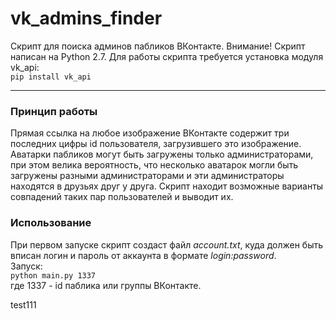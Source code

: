# vk_admins_finder
Скрипт для поиска админов пабликов ВКонтакте. Внимание! Скрипт написан на Python 2.7. Для работы скрипта требуется установка модуля vk_api:  
`pip install vk_api`
<hr>

### Принцип работы
Прямая ссылка на любое изображение ВКонтакте содержит три последних цифры id пользователя, загрузившего это изображение. Аватарки пабликов могут быть загружены только администраторами, при этом велика вероятность, что несколько аватарок могли быть загружены разными администраторами и эти администраторы находятся в друзьях друг у друга. Скрипт находит возможные варианты совпадений таких пар пользователей и выводит их. 

### Использование
При первом запуске скрипт создаст файл _account.txt_, куда должен быть вписан логин и пароль от аккаунта в формате _login:password_.  
Запуск:  
`python main.py 1337`  
где 1337 - id паблика или группы ВКонтакте.

test111
